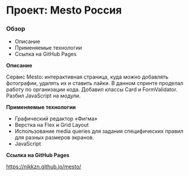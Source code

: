 # Проект: Mesto Россия

### Обзор
* Описание
* Применяемые технологии
* Ссылка на GitHub Pages

**Описание**

Сервис Mesto: интерактивная страница, куда можно добавлять фотографии, удалять их и ставить лайки.
В данном спринте проделал работу по организации кода. Добавил классы Card и FormValidator. Разбил JavaScript на модули.

**Применяемые технологии**

* Графический редактор «Фигма»
* Верстка на Flex и Grid Layout
* Использование media queries для задания специфических правил для разных размеров экранов.
* JavaScript

**Ссылка на GitHub Pages**

https://nikkzn.github.io/mesto/